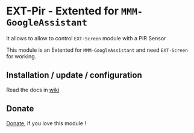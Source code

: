 # EXT-Pir - Extented for `MMM-GoogleAssistant`

It allows to allow to control `EXT-Screen` module with a PIR Sensor

This module is an Extented for `MMM-GoogleAssistant` and need `EXT-Screen` for working.<br>

## Installation / update / configuration

Read the docs in [wiki](https://wiki.bugsounet.fr/EXT-Pir)
 
## Donate
 [Donate](https://www.paypal.com/cgi-bin/webscr?cmd=_s-xclick&hosted_button_id=TTHRH94Y4KL36&source=url), if you love this module !
